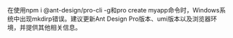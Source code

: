 在使用npm i @ant-design/pro-cli -g和pro create myapp命令时，Windows系统中出现mkdirp错误。建议更新Ant Design Pro版本、umi版本以及浏览器环境，并提供其他相关信息。
